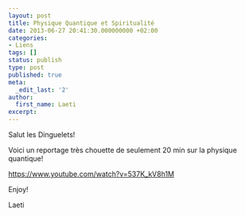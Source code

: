 ```yaml
---
layout: post
title: Physique Quantique et Spiritualité
date: 2013-06-27 20:41:30.000000000 +02:00
categories:
- Liens
tags: []
status: publish
type: post
published: true
meta:
  _edit_last: '2'
author:
  first_name: Laeti
excerpt:
---
```

<p>Salut les Dinguelets!</p>
<p>Voici un reportage très chouette de seulement 20 min sur la physique quantique!</p>
<p><a href="https://www.youtube.com/watch?v=537K_kV8h1M">https://www.youtube.com/watch?v=537K_kV8h1M</a></p>
<p>Enjoy!</p>
<p>Laeti</p>
